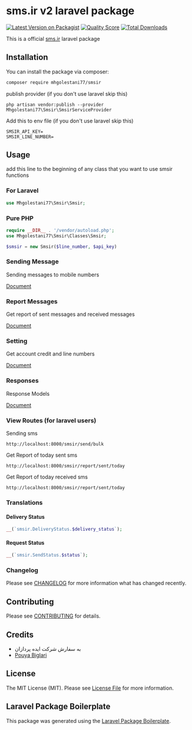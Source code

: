 # sms.ir v2 laravel package

[![Latest Version on Packagist](https://img.shields.io/packagist/v/cryptommer/smsir.svg?style=flat-square)](https://packagist.org/packages/cryptommer/smsir)
[![Quality Score](https://img.shields.io/scrutinizer/g/cryptommer/Smsir.svg?style=flat-square)](https://scrutinizer-ci.com/g/cryptommer/Sms-ir)
[![Total Downloads](https://img.shields.io/packagist/dt/cryptommer/Smsir.svg?style=flat-square)](https://packagist.org/packages/cryptommer/smsir)

This is a official [sms.ir](https://sms.ir) laravel package

## Installation

You can install the package via composer:

```bash
composer require mhgolestani77/smsir
```
publish provider (if you don't use laravel skip this)
```
php artisan vendor:publish --provider Mhgolestani77\Smsir\SmsirServiceProvider
```

Add this to env file (if you don't use laravel skip this)
```
SMSIR_API_KEY=
SMSIR_LINE_NUMBER=
```

## Usage
add this line to the beginning of any class that you want to use smsir functions
### For Laravel
```php
use Mhgolestani77\Smsir\Smsir;
```
### Pure PHP 
```php
require __DIR__ . '/vendor/autoload.php';
use Mhgolestani77\Smsir\Classes\Smsir;

$smsir = new Smsir($line_number, $api_key)
```


### Sending Message
Sending messages to mobile numbers

[Document](Send.md)

### Report Messages
Get report of sent messages and received messages

[Document](Report.md)

### Setting
Get account credit and line numbers

[Document](Setting.md)

### Responses
Response Models

[Document](Response.md)

### View Routes (for laravel users)

Sending sms
```
http://localhost:8000/smsir/send/bulk
```

Get Report of today sent sms
```
http://localhost:8000/smsir/report/sent/today
```

Get Report of today received sms
```
http://localhost:8000/smsir/report/sent/today
```

### Translations
#### Delivery Status
```php
__(`smsir.DeliveryStatus.$delivery_status`);
```
#### Request Status
```php
__(`smsir.SendStatus.$status`);
```

### Changelog

Please see [CHANGELOG](CHANGELOG.md) for more information what has changed recently.

## Contributing

Please see [CONTRIBUTING](CONTRIBUTING.md) for details.

## Credits
-   به سفارش شرکت ایده پردازان
-   [Pouya Biglari](https://github.com/cryptommer)

## License

The MIT License (MIT). Please see [License File](LICENSE.md) for more information.

## Laravel Package Boilerplate

This package was generated using the [Laravel Package Boilerplate](https://laravelpackageboilerplate.com).
